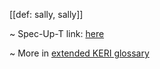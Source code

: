 [[def: sally, sally]]

~ Spec-Up-T link: <a href='https://weboftrust.github.io/WOT-terms/docs/glossary/sally'>here</a>

~ More in <a href="https://weboftrust.github.io/WOT-terms/docs/glossary/sally">extended KERI glossary</a>
